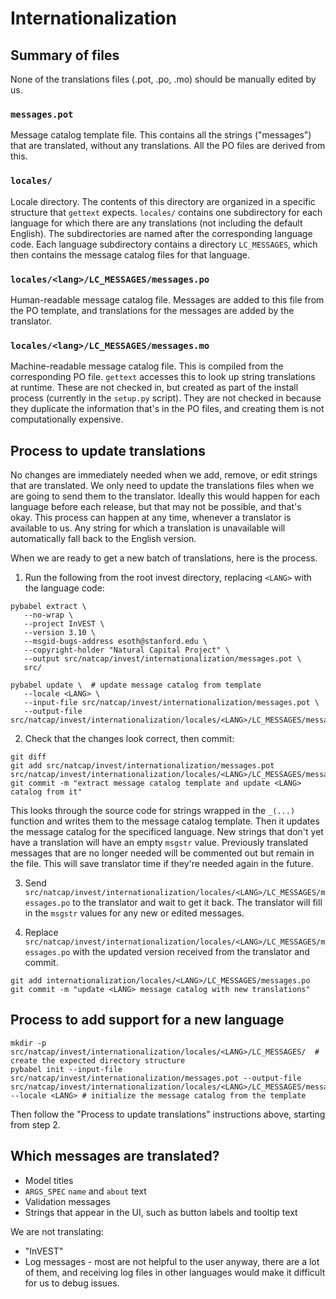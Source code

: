 # Internationalization

## Summary of files
None of the translations files (.pot, .po, .mo) should be manually edited by us.

### `messages.pot`
Message catalog template file. This contains all the strings ("messages") that are translated, without any translations. All the PO files are derived from this.

### `locales/`
Locale directory. The contents of this directory are organized in a specific structure that `gettext` expects. `locales/` contains one subdirectory for each language for which there are any translations (not including the default English). The subdirectories are named after the corresponding language code. Each language subdirectory contains a directory `LC_MESSAGES`, which then contains the message catalog files for that language.

### `locales/<lang>/LC_MESSAGES/messages.po`
Human-readable message catalog file. Messages are added to this file from the PO template, and translations for the messages are added by the translator.

### `locales/<lang>/LC_MESSAGES/messages.mo`
Machine-readable message catalog file. This is compiled from the corresponding PO file. `gettext` accesses this to look up string translations at runtime. These are not checked in, but created as part of the install process (currently in the `setup.py` script). They are not checked in because they duplicate the information that's in the PO files, and creating them is not computationally expensive.

## Process to update translations

No changes are immediately needed when we add, remove, or edit strings that are translated. We only need to update the translations files when we are going to send them to the translator. Ideally this would happen for each language before each release, but that may not be possible, and that's okay. This process can happen at any time, whenever a translator is available to us. Any string for which a translation is unavailable will automatically fall back to the English version.

When we are ready to get a new batch of translations, here is the process.

1. Run the following from the root invest directory, replacing `<LANG>` with the language code:
```
pybabel extract \
   --no-wrap \
   --project InVEST \
   --version 3.10 \
   --msgid-bugs-address esoth@stanford.edu \
   --copyright-holder "Natural Capital Project" \
   --output src/natcap/invest/internationalization/messages.pot \
   src/

pybabel update \  # update message catalog from template
   --locale <LANG> \
   --input-file src/natcap/invest/internationalization/messages.pot \
   --output-file src/natcap/invest/internationalization/locales/<LANG>/LC_MESSAGES/messages.po
```

2. Check that the changes look correct, then commit:
```
git diff
git add src/natcap/invest/internationalization/messages.pot src/natcap/invest/internationalization/locales/<LANG>/LC_MESSAGES/messages.po
git commit -m "extract message catalog template and update <LANG> catalog from it"
```
This looks through the source code for strings wrapped in the `_(...)` function and writes them to the message catalog template. Then it updates the message catalog for the specificed language. New strings that don't yet have a translation will have an empty `msgstr` value. Previously translated messages that are no longer needed will be commented out but remain in the file. This will save translator time if they're needed again in the future.

3. Send `src/natcap/invest/internationalization/locales/<LANG>/LC_MESSAGES/messages.po` to the translator and wait to get it back. The translator will fill in the `msgstr` values for any new or edited messages.

4. Replace `src/natcap/invest/internationalization/locales/<LANG>/LC_MESSAGES/messages.po` with the updated version received from the translator and commit.
```
git add internationalization/locales/<LANG>/LC_MESSAGES/messages.po
git commit -m "update <LANG> message catalog with new translations"
```

## Process to add support for a new language

```
mkdir -p src/natcap/invest/internationalization/locales/<LANG>/LC_MESSAGES/  # create the expected directory structure
pybabel init --input-file src/natcap/invest/internationalization/messages.pot --output-file src/natcap/invest/internationalization/locales/<LANG>/LC_MESSAGES/messages.po --locale <LANG> # initialize the message catalog from the template
```
Then follow the "Process to update translations" instructions above, starting from step 2.

## Which messages are translated?

* Model titles
* `ARGS_SPEC` `name` and `about` text
* Validation messages
* Strings that appear in the UI, such as button labels and tooltip text

We are not translating:

* "InVEST"
* Log messages - most are not helpful to the user anyway, there are a lot of them, and receiving log files in other languages would make it difficult for us to debug issues.

